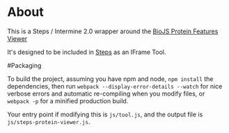 # About

This is a Steps / Intermine 2.0 wrapper around the [BioJS Protein Features Viewer](http://biojs.io/d/biojs-vis-proteinfeaturesviewer)

It's designed to be included in [Steps](https://github.com/intermine/staircase) as an IFrame Tool.

#Packaging

To build the project, assuming you have npm and node, `npm install` the dependencies, then run `webpack --display-error-details --watch` for nice verbose errors and automatic re-compiling when you modify files, or `webpack -p` for a minified production build.

Your entry point if modifying this is `js/tool.js`, and the output file is `js/steps-protein-viewer.js`.
